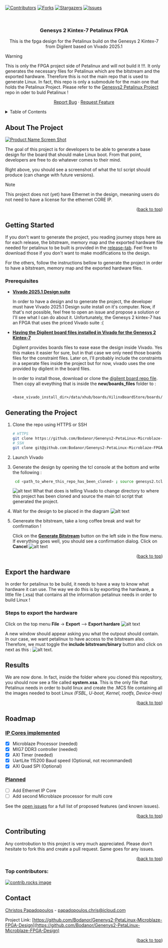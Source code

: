<a id="readme-top"></a>

[![Contributors][contributors-shield]][contributors-url]
[![Forks][forks-shield]][forks-url]
[![Stargazers][stars-shield]][stars-url]
[![Issues][issues-shield]][issues-url]



<br />
<h3 align="center">Genesys 2 Kintex-7 Petalinux FPGA</h3>

  <p align="center">
    This is the fpga design for the Petalinux build on the Genesys 2
    Kintex-7 from Digilent based on Vivado 2025.1
  </p>

  > [!WARNING]
  > This is only the FPGA project side of Petalinux and will not build it !!!. It only generates the necessary files for Petalinux which are the bitstream and the exported hardware. Therefore this is not the main repo that is used to generate Linux. In fact, this repo is only a submodule for the main one that holds the Petalinux Project. Please refer to the
  [Genesys2 Petalinux Project](https://github.com/Bodanor/Genesys2-Petalinux-Project) repo in oder to buld Petalinux !

  <p align="center">
    <a href="https://github.com/Bodanor/Genenys2-PetaLinux-Microblaze-FPGA-Design/issues/new?labels=bug&template=bug-report---.md">Report Bug</a>
    &middot;
    <a href="https://github.com/Bodanor/Genenys2-PetaLinux-Microblaze-FPGA-Design/issues/new?labels=enhancement&template=feature-request---.md">Request Feature</a>

  </p>
<!-- TABLE OF CONTENTS -->
<details>
<summary>Table of Contents</summary>
  <ol>
    <li><a href="#about-the-project">About The Project</a></li>
    <li>
      <a href="#getting-started">Getting Started</a>
      <ul>
        <li><a href="#prerequisites">Prerequisites</a></li>
      </ul>
    </li>
    <li><a href="#generating-the-project">Generating the project</a></li>
    <li>
      <a href="#export-the-hardware">Export the Hardware</a>
      <ul>
        <li><a href="#steps-to-export-the-hardware">Steps to export the hardware</a></li>
      </ul>
    </li>
    <li><a href="#results">Results</a></li>
    <li>
      <a href="#roadmap">Roadmap</a>
      <ul>
        <li><a href="#ip-cores-implemented">IP Cores implemented</a></li>
        <li><a href="#planned">Planned</a></li>
      </ul>
    </li>
    <li><a href="#contributing">Contributing</a></li>
    <li><a href="#contact">Contact</a></li>
  </ol>
</details>



<!-- ABOUT THE PROJECT -->
## About The Project

[![Product Name Screen Shot][product-screenshot]](https://example.com)

The goal of this project is for developers to be able to generate a base design for the board that should make Linux boot. From that point, developers are free to do whatever comes to their mind.

Right above, you should see a screenshot of what the tcl script should produce (can change with future versions).

> [!NOTE]
> This project does not (yet) have Ethernet in the design, meeaning users do not need to have a license for the ethernet CORE IP.
<p align="right">(<a href="#readme-top">back to top</a>)</p>

<!-- GETTING STARTED -->
## Getting Started

If you don't want to generate the project, you reading journey stops here as for each release, the bitstream, memory map and the exported hardware file needed for petalinux to be built is provided in the [release-tab]. Feel free to download those if you don't want to make modifications to the design. 

For the others, follow the instructions bellow to generate the project in order to have a bitstream, memory map and the exported hardware files.

### Prerequisites


* **<ins>Vivado 2025.1 Design suite** </ins>
  
  In order to have a design and to generate the project, the developer must have Vivado 2025.1 Design suite install on it's computer. Now, if that's not possible, feel free to open an issue and propose a solution or I'll see what I can do about it. Unfortunately, the Genesys 2 kintex-7 has an FPGA that uses the priced Vivado suite :(

* **<ins>Having the Digilent board files installed in Vivado for the Genesys 2 Kintex-7** </ins>

  Digilent provides boards files to ease ease the design inside Vivado. Yes this makes it easier for sure, but in that case we only need those boards files for the constraint files. Later on, I'll probably include the constraints in a seperate files inside the project but for now, vivado uses the one provided by digilent in the board files.

  In order to install those, download or clone the [digilent board repo file](https://github.com/Digilent/vivado-boards). Then copy all eveything that is inside the **new/boards_files** folder to :
  ```
    <base_vivado_install_dir>/data/xhub/boards/XilinxBoardStore/boards/Xilinx
  ```

## Generating the Project

1. Clone the repo using HTTPS or SSH
   ```sh
   # HTTPS
   git clone https://github.com/Bodanor/Genenys2-PetaLinux-Microblaze-FPGA-Design.git
   # SSH
   git clone git@github.com:Bodanor/Genenys2-PetaLinux-Microblaze-FPGA-Design.git
   ```
2. Launch Vivado

3. Generate the design by opening the tcl console at the bottom and write the following :

   ```bash
    cd <path_to_where_this_repo_has_been_cloned> ; source genesys2.tcl
   ```
   ![alt text](images/generate_project_vivado.png)
   What that does is telling Vivado to change directory to where this project has been cloned and source the main tcl script that generated the project.

4. Wait for the design to be placed in the diagram
  ![alt text](images/Block_design.png)
5. Genereate the bitstream, take a long coffee break and wait for confirmation !

   Click on the <ins>**Generate Bitstream**</ins> button on the left side in the flow menu. If everything goes well, you should see a confirmation dialog. Click on **Cancel**
  ![alt text](images/generation_successfull.png)

<p align="right">(<a href="#readme-top">back to top</a>)</p>



<!-- USAGE EXAMPLES -->
## Export the hardware

In order for petalinux to be build, it needs to have a way to know what hardware it can use. The way we do this is by exporting the hardware, a little file (.xsa) that contains all the information petalinux needs in order to build Linux !

### Steps to export the hardware
Click on the top menu **File** -> **Export** --> **Export hardare**
![alt text](images/export.png)

A new window should appear asking you what the outpout should contain. In our case, we want petalinux to have access to the bitstream also. Therefore, we must toggle the **include bitstream/binary** button and click on next as this :
![alt text](images/export_2.png).

## Results

We are now done. In fact, inside the folder where you cloned this repository, you should now see a file called **system.xsa**. This is the only file that Petalinux needs in order to build linux and create the .MCS file containing all the images needed to boot Linux *(FSBL, U-boot, Kernel, rootfs, Device-tree)*

<p align="right">(<a href="#readme-top">back to top</a>)</p>



<!-- ROADMAP -->
## Roadmap

### <ins> IP Cores implemented 
- [X] Microblaze Processor (needed)
- [X] MIG7 DDR3 controller (needed)
- [X] AXI Timer (needed)
- [X] UartLite 115200 Baud speed (Optional, not recommanded)
- [X] AXI Quad SPI (Optional)

### <ins> Planned
- [ ] Add Ethernet IP Core
- [ ] Add second Microblaze processor for multi core

See the [open issues](https://github.com/Bodanor/Genenys2-PetaLinux-Microblaze-FPGA-Design/issues) for a full list of proposed features (and known issues).

<p align="right">(<a href="#readme-top">back to top</a>)</p>



<!-- CONTRIBUTING -->
## Contributing

Any controbution to this project is very much appreciated. Please don't hesitate to fork this and create a pull request. Same goes for any issues. 

<p align="right">(<a href="#readme-top">back to top</a>)</p>

### Top contributors:

<a href="https://github.com/Bodanor/Genenys2-PetaLinux-Microblaze-FPGA-Design/graphs/contributors">
  <img src="https://contrib.rocks/image?repo=Bodanor/Genenys2-PetaLinux-Microblaze-FPGA-Design" alt="contrib.rocks image" />
</a>

<!-- CONTACT -->
## Contact
[Christos Papadopoulos][linkedin-url] - papadopoulos.chris@icloud.com

Project Link: [https://github.com/Bodanor/Genenys2-PetaLinux-Microblaze-FPGA-Design](https://github.com/Bodanor/Genenys2-PetaLinux-Microblaze-FPGA-Design)

<p align="right">(<a href="#readme-top">back to top</a>)</p>



<!-- MARKDOWN LINKS & IMAGES -->
<!-- https://www.markdownguide.org/basic-syntax/#reference-style-links -->
[contributors-shield]: https://img.shields.io/github/contributors/Bodanor/Genenys2-PetaLinux-Microblaze-FPGA-Design.svg?style=for-the-badge
[contributors-url]: https://github.com/Bodanor/Genenys2-PetaLinux-Microblaze-FPGA-Design/graphs/contributors
[forks-shield]: https://img.shields.io/github/forks/Bodanor/Genenys2-PetaLinux-Microblaze-FPGA-Design.svg?style=for-the-badge
[forks-url]: https://github.com/Bodanor/Genenys2-PetaLinux-Microblaze-FPGA-Design/network/members
[stars-shield]: https://img.shields.io/github/stars/Bodanor/Genenys2-PetaLinux-Microblaze-FPGA-Design.svg?style=for-the-badge
[stars-url]: https://github.com/Bodanor/Genenys2-PetaLinux-Microblaze-FPGA-Design/stargazers
[issues-shield]: https://img.shields.io/github/issues/Bodanor/Genenys2-PetaLinux-Microblaze-FPGA-Design.svg?style=for-the-badge
[issues-url]: https://github.com/Bodanor/Genenys2-PetaLinux-Microblaze-FPGA-Design/issues
[product-screenshot]: images/Block_design.png
[release-tab]: https://github.com/Bodanor/Genenys2-PetaLinux-Microblaze-FPGA-Design/releases
[linkedin-shield]: https://img.shields.io/badge/-LinkedIn-black.svg?style=for-the-badge&logo=linkedin&colorB=555
[linkedin-url]: https://www.linkedin.com/in/christos-papadopoulos-a715392a5/